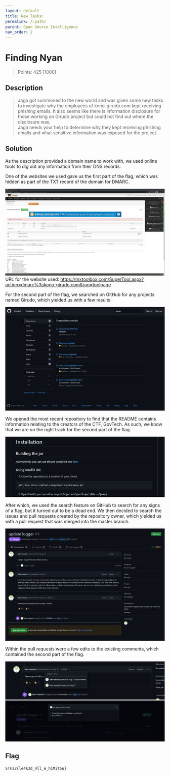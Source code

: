 ```yaml
---
layout: default
title: New Tasks!
permalink: /:path/
parent: Open Source Intelligence
nav_order: 2
---
```

# Finding Nyan

> Points: 425 [1000]

## Description

> Jaga got summoned to the new world and was given some new tasks to investigate why the employees of kono-girudo.com kept receiving phishing emails. It also seems like there is information disclosure for those working on Girudo project but could not find out where the disclosure was.  
> Jaga needs your help to determine why they kept receiving phishing emails and what sensitive information was exposed for the project.

## Solution
As the description provided a domain name to work with, we used online tools to dig out any information from their DNS records.

One of the websites we used gave us the first part of the flag, which was hidden as part of the TXT record of the domain for DMARC.

![DMARC TXT Record](dmarc-txt-record.png)
URL for the website used: https://mxtoolbox.com/SuperTool.aspx?action=dmarc%3akono-girudo.com&run=toolpage

For the second part of the flag, we searched on GitHub for any projects named Girudo, which yielded us with a few results

![GitHub Search Results](github-search-results.png)

We opened the most recent repository to find that the README contains information relating to the creators of the CTF, GovTech. As such, we know that we are on the right track for the second part of the flag.

![Girudo README](girudo-readme.png)

After which, we used the search feature on GitHub to search for any signs of a flag, but it turned out to be a dead end. We then decided to search the issues and pull requests created by the repository owner, which yielded us with a pull request that was merged into the master branch.

![Girudo Pull Request](girudo-pull-request.png)

Within the pull requests were a few edits to the existing comments, which contained the second part of the flag.

![Girudo Pull Request Comments](girudo-pull-request-comments.png)
![Second Part of the Flag](second-part-of-the-flag.png)

## Flag
`STF22{le4k3d_4ll_e_hiMiT5u}`
